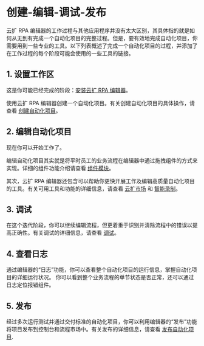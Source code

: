 # 创建-编辑-调试-发布

云扩 RPA 编辑器的工作过程与其他应用程序并没有太大区别，其具体指的就是如何从无到有完成一个自动化项目的完整过程。但是，要有效地完成自动化项目，你需要用到一些专业的工具。以下列表概述了完成一个自动化项目的过程，并添加了在工作过程的每个阶段可能会使用的一些工具的链接。

## 1. 设置工作区

这是你可能已经完成的阶段：[安装云扩 RPA 编辑器](../quickStart/Installation.md?_v=v2020.4)。

使用云扩 RPA 编辑器创建一个自动化项目。有关创建自动化项目的具体操作，请查看 [创建自动化项目](CreateProject.md?_v=v2020.4)。

## 2. 编辑自动化项目

现在你可以开始工作了。

编辑自动化项目其实就是将平时员工的业务流程在编辑器中通过拖拽组件的方式来实现。详细的组件功能介绍请查看 [组件模块](../../Activities/README.md?_v=v2020.4)。

其次，云扩 RPA 编辑器还包含可以帮助你更快开展工作及编辑高质量自动化项目的工具。有关可用工具和功能的详细信息，请查看 [云扩市场](../market/Market.md?_v=v2020.4) 和 [智能录制](developProject/Recording/Recording.md?_v=v2020.4)。

<!-- ![编辑器自动化项目](https://docimages.blob.core.chinacloudapi.cn/images/Studio/workingProcess/writeProject.png) -->

## 3. 调试

在这个迭代阶段，你可以继续编辑流程，但更着重于识别并清除流程中的错误以提高正确性。有关调试的详细信息，请查看 [调试](Debugging/Debugging.md?_v=v2020.4)。

<!-- ![调试](https://docimages.blob.core.chinacloudapi.cn/images/Studio/workingProcess/debugProject.png) -->

## 4. 查看日志

通过编辑器的“日志”功能，你可以查看整个自动化项目的运行信息，掌握自动化项目的详细运行状况。 你可以看到整个业务流程的单节状态是否正常，还可以通过日志定位报错组件。

<!-- ![查看日志](https://docimages.blob.core.chinacloudapi.cn/images/Studio/workingProcess/viewLog.png) -->

## 5. 发布

经过多次运行测试并通过交付标准的自动化项目，你可以利用编辑器的“发布”功能将项目发布到控制台和流程市场中。有关发布的详细信息，请查看 [发布自动化项目](PublishProject.md?_v=v2020.4).

<!-- ![发布](https://docimages.blob.core.chinacloudapi.cn/images/Studio/workingProcess/publishProject.png) -->
